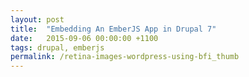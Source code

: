 ```yaml
---
layout: post
title:  "Embedding An EmberJS App in Drupal 7"
date:   2015-09-06 00:00:00 +1100
tags: drupal, emberjs
permalink: /retina-images-wordpress-using-bfi_thumb
---
```

